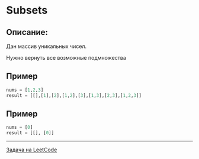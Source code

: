# Subsets

## Описание:

Дан массив уникальных чисел.

Нужно вернуть все возможные подмножества

## Пример

```python
nums = [1,2,3]
result = [[],[1],[2],[1,2],[3],[1,3],[2,3],[1,2,3]]
```

## Пример

```python
nums = [0]
result = [[], [0]]
```

---
<a href="https://leetcode.com/problems/subsets/">Задача на LeetCode</a>
